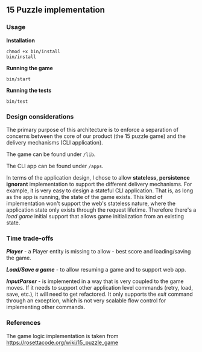 ## 15 Puzzle implementation

### Usage

**Installation**
```
chmod +x bin/install
bin/install
```
**Running the game**
```
bin/start
```
**Running the tests**
```
bin/test
```

### Design considerations
The primary purpose of this architecture is to enforce a separation of concerns between the core of our product (the 15 puzzle game) and the delivery mechanisms (CLI application).

The game can be found under ```/lib```.

The CLI app can be found under ```/apps```.

In terms of the application design, I chose to allow **stateless, persistence ignorant** implementation to support the different delivery mechanisms. For example, it is very easy to design a stateful CLI application. That is, as long as the app is running, the state of the game exists. This kind of implementation won't support the web's stateless nature, where the application state only exists through the request lifetime. Therefore there's a *load game* initial support that allows game initialization from an existing state.

### Time trade-offs
***Player*** - a Player entity is missing to allow - best score and loading/saving the game.

***Load/Save a game*** - to allow resuming a game and to support web app.

***InputParser*** - is implemented in a way that is very coupled to the game moves. If it needs to support other application level commands (retry, load, save, etc.), it will need to get refactored.  It only supports the *exit* command through an exception, which is not very scalable flow control for implementing other commands.

### References
The game logic implementation is taken from https://rosettacode.org/wiki/15_puzzle_game
